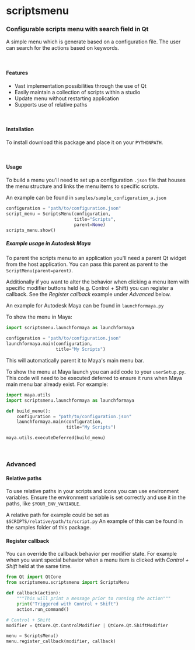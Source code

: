 # scriptsmenu

###  Configurable scripts menu with search field in Qt

A simple menu which is generate based on a configuration file.
The user can search for the actions based on keywords.

<br>

#### Features
- Vast implementation possibilities through the use of Qt
- Easily maintain a collection of scripts within a studio
- Update menu without restarting application
- Supports use of relative paths

<br>

#### Installation

To install download this package and place it on your `PYTHONPATH`.

<br>

#### Usage

To build a menu you'll need to set up a configuration `.json` file that houses the menu structure
and links the menu items to specific scripts.

An example can be found in `samples/sample_configuration_a.json`

```python
configuration = "path/to/configuration.json"
script_menu = ScriptsMenu(configuration,
                          title="Scripts",
                          parent=None)
scripts_menu.show()
```

##### Example usage in Autodesk Maya

To parent the scripts menu to an application you'll need a parent Qt widget from the host application.
You can pass this parent as parent to the `ScriptMenu(parent=parent)`.

Additionally if you want to alter the behavior when clicking a menu item with specific modifier buttons held (e.g. Control + Shift) you can register a callback. See the _Register callback_ example under _Advanced_ below.

An example for Autodesk Maya can be found in `launchformaya.py`

To show the menu in Maya:

```python
import scriptsmenu.launchformaya as launchformaya

configuration = "path/to/configuration.json"
launchformaya.main(configuration,
                   title="My Scripts")
```

This will automatically parent it to Maya's main menu bar.

To show the menu at Maya launch you can add code to your `userSetup.py`. This code will need to be executed deferred to ensure it runs when Maya main menu bar already exist. For example:

```python
import maya.utils
import scriptsmenu.launchformaya as launchformaya

def build_menu():
    configuration = "path/to/configuration.json"
    launchformaya.main(configuration,
                       title="My Scripts")

maya.utils.executeDeferred(build_menu)
```

<br>

### Advanced


#### Relative paths

To use relative paths in your scripts and icons you can use environment variables. Ensure the
environment variable is set correctly and use it in the paths, like `$YOUR_ENV_VARIABLE`.

A relative path for example could be set as `$SCRIPTS/relative/path/to/script.py`
An example of this can be found in the samples folder of this package.

#### Register callback

You can override the callback behavior per modifier state. For example when you want special
behavior when a menu item is clicked with _Control + Shift_ held at the same time.

```python
from Qt import QtCore
from scriptsmenu.scriptsmenu import ScriptsMenu

def callback(action):
    """This will print a message prior to running the action"""
    print("Triggered with Control + Shift")
    action.run_command()

# Control + Shift
modifier = QtCore.Qt.ControlModifier | QtCore.Qt.ShiftModifier

menu = ScriptsMenu()
menu.register_callback(modifier, callback)
```